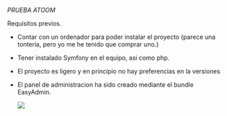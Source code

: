 <em> PRUEBA ATOOM </em>

Requisitos previos.

- Contar con un ordenador para poder instalar el proyecto (parece una tonteria, pero yo me he tenido que comprar uno.)
- Tener instalado Symfony en el equipo, asi como php.
- El proyecto es ligero y en principio no hay preferencias en la versiones


- El panel de administracion ha sido creado mediante el bundle EasyAdmin.






  <p align="left">
   <img src="https://img.shields.io/badge/STATUS-EN%20DESAROLLO-green">
   </p>

